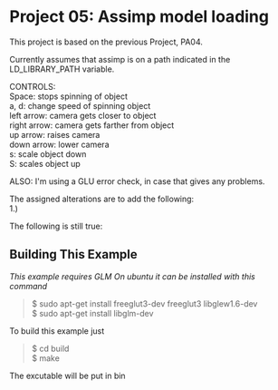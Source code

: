 Project 05: Assimp model loading
========================================
This project is based on the previous Project, PA04.   
    
Currently assumes that assimp is on a path indicated in the LD_LIBRARY_PATH variable.
   
CONTROLS:     
Space: stops spinning of object    
a, d: change speed of spinning object    
left arrow: camera gets closer to object    
right arrow: camera gets farther from object    
up arrow: raises camera    
down arrow: lower camera    
s: scale object down    
S: scales object up    

ALSO: I'm using a GLU error check, in case that gives any problems.
    
The assigned alterations are to add the following:    
1.)        
    
The following is still true:    
    
Building This Example
---------------------

*This example requires GLM*
*On ubuntu it can be installed with this command*

>$ sudo apt-get install freeglut3-dev freeglut3 libglew1.6-dev    
>$ sudo apt-get install libglm-dev    
    
To build this example just     
    
>$ cd build    
>$ make    
    
The excutable will be put in bin
